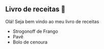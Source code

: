 ## Livro de receitas :tomato:

Olá! Seja bem vindo ao meu livro de receitas

- Strogonoff de Frango
- Pavê
- Bolo de cenoura
